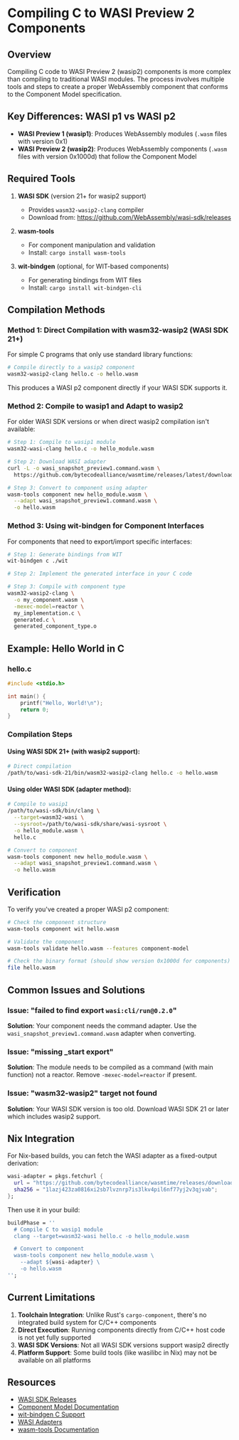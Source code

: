 # Compiling C to WASI Preview 2 Components

## Overview

Compiling C code to WASI Preview 2 (wasip2) components is more complex than compiling to traditional WASI modules. The process involves multiple tools and steps to create a proper WebAssembly component that conforms to the Component Model specification.

## Key Differences: WASI p1 vs WASI p2

- **WASI Preview 1 (wasip1)**: Produces WebAssembly modules (`.wasm` files with version 0x1)
- **WASI Preview 2 (wasip2)**: Produces WebAssembly components (`.wasm` files with version 0x1000d) that follow the Component Model

## Required Tools

1. **WASI SDK** (version 21+ for wasip2 support)
   - Provides `wasm32-wasip2-clang` compiler
   - Download from: https://github.com/WebAssembly/wasi-sdk/releases

2. **wasm-tools**
   - For component manipulation and validation
   - Install: `cargo install wasm-tools`

3. **wit-bindgen** (optional, for WIT-based components)
   - For generating bindings from WIT files
   - Install: `cargo install wit-bindgen-cli`

## Compilation Methods

### Method 1: Direct Compilation with wasm32-wasip2 (WASI SDK 21+)

For simple C programs that only use standard library functions:

```bash
# Compile directly to a wasip2 component
wasm32-wasip2-clang hello.c -o hello.wasm
```

This produces a WASI p2 component directly if your WASI SDK supports it.

### Method 2: Compile to wasip1 and Adapt to wasip2

For older WASI SDK versions or when direct wasip2 compilation isn't available:

```bash
# Step 1: Compile to wasip1 module
wasm32-wasi-clang hello.c -o hello_module.wasm

# Step 2: Download WASI adapter
curl -L -o wasi_snapshot_preview1.command.wasm \
  https://github.com/bytecodealliance/wasmtime/releases/latest/download/wasi_snapshot_preview1.command.wasm

# Step 3: Convert to component using adapter
wasm-tools component new hello_module.wasm \
  --adapt wasi_snapshot_preview1.command.wasm \
  -o hello.wasm
```

### Method 3: Using wit-bindgen for Component Interfaces

For components that need to export/import specific interfaces:

```bash
# Step 1: Generate bindings from WIT
wit-bindgen c ./wit

# Step 2: Implement the generated interface in your C code

# Step 3: Compile with component type
wasm32-wasip2-clang \
  -o my_component.wasm \
  -mexec-model=reactor \
  my_implementation.c \
  generated.c \
  generated_component_type.o
```

## Example: Hello World in C

### hello.c
```c
#include <stdio.h>

int main() {
    printf("Hello, World!\n");
    return 0;
}
```

### Compilation Steps

#### Using WASI SDK 21+ (with wasip2 support):
```bash
# Direct compilation
/path/to/wasi-sdk-21/bin/wasm32-wasip2-clang hello.c -o hello.wasm
```

#### Using older WASI SDK (adapter method):
```bash
# Compile to wasip1
/path/to/wasi-sdk/bin/clang \
  --target=wasm32-wasi \
  --sysroot=/path/to/wasi-sdk/share/wasi-sysroot \
  -o hello_module.wasm \
  hello.c

# Convert to component
wasm-tools component new hello_module.wasm \
  --adapt wasi_snapshot_preview1.command.wasm \
  -o hello.wasm
```

## Verification

To verify you've created a proper WASI p2 component:

```bash
# Check the component structure
wasm-tools component wit hello.wasm

# Validate the component
wasm-tools validate hello.wasm --features component-model

# Check the binary format (should show version 0x1000d for components)
file hello.wasm
```

## Common Issues and Solutions

### Issue: "failed to find export `wasi:cli/run@0.2.0`"
**Solution**: Your component needs the command adapter. Use the `wasi_snapshot_preview1.command.wasm` adapter when converting.

### Issue: "missing _start export"
**Solution**: The module needs to be compiled as a command (with main function) not a reactor. Remove `-mexec-model=reactor` if present.

### Issue: "wasm32-wasip2" target not found
**Solution**: Your WASI SDK version is too old. Download WASI SDK 21 or later which includes wasip2 support.

## Nix Integration

For Nix-based builds, you can fetch the WASI adapter as a fixed-output derivation:

```nix
wasi-adapter = pkgs.fetchurl {
  url = "https://github.com/bytecodealliance/wasmtime/releases/download/v37.0.2/wasi_snapshot_preview1.command.wasm";
  sha256 = "1lazj423za0816xi2sb7lvznrp7is3lkv4pil6nf77yj2v3qjvab";
};
```

Then use it in your build:

```nix
buildPhase = ''
  # Compile C to wasip1 module
  clang --target=wasm32-wasi hello.c -o hello_module.wasm

  # Convert to component
  wasm-tools component new hello_module.wasm \
    --adapt ${wasi-adapter} \
    -o hello.wasm
'';
```

## Current Limitations

1. **Toolchain Integration**: Unlike Rust's `cargo-component`, there's no integrated build system for C/C++ components
2. **Direct Execution**: Running components directly from C/C++ host code is not yet fully supported
3. **WASI SDK Versions**: Not all WASI SDK versions support wasip2 directly
4. **Platform Support**: Some build tools (like wasilibc in Nix) may not be available on all platforms

## Resources

- [WASI SDK Releases](https://github.com/WebAssembly/wasi-sdk/releases)
- [Component Model Documentation](https://component-model.bytecodealliance.org/)
- [wit-bindgen C Support](https://github.com/bytecodealliance/wit-bindgen)
- [WASI Adapters](https://github.com/bytecodealliance/wasmtime/releases)
- [wasm-tools Documentation](https://github.com/bytecodealliance/wasm-tools)